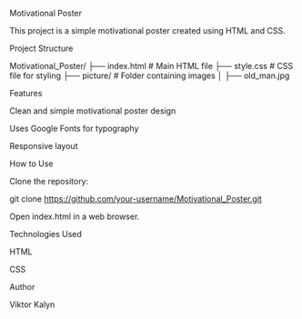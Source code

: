Motivational Poster

This project is a simple motivational poster created using HTML and CSS.

Project Structure

Motivational_Poster/
├── index.html   # Main HTML file
├── style.css    # CSS file for styling
├── picture/     # Folder containing images
│   ├── old_man.jpg

Features

Clean and simple motivational poster design

Uses Google Fonts for typography

Responsive layout

How to Use

Clone the repository:

git clone https://github.com/your-username/Motivational_Poster.git

Open index.html in a web browser.

Technologies Used

HTML

CSS

Author

Viktor Kalyn

